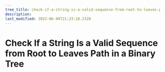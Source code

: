 ```yaml
---
tree_title: check-if-a-string-is-a-valid-sequence-from-root-to-leaves-path-in-a-binary-tree
description: 
last_modified: 2022-06-09T21:23:28.2328
---
```


# Check If a String Is a Valid Sequence from Root to Leaves Path in a Binary Tree

